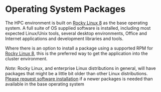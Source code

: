 # Operating System Packages

The HPC environment is built on [Rocky Linux 8](https://rockylinux.org/) as the base operating system. A full suite of OS supplied software is installed, including most expected Linux/Unix tools, several desktop environments, Office and Internet applications and development libraries and tools. 

Where there is an option to install a package using a supported RPM for [Rocky Linux 8](https://rockylinux.org/), this is the preferred way to get the application into the cluster environment. 

*Note:* Rocky Linux, and enterprise Linux distributions in general, will have packages that might be a little bit older than other Linux distributions. [Please request software installation](/A._Contact_Us) if a newer packages is needed than available in the base operating system
